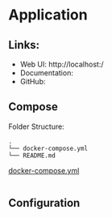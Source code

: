 # Application

## Links:
- Web UI: http://localhost:<port>/
- Documentation: 
- GitHub:

## Compose
Folder Structure:
```
.
└── docker-compose.yml
└── README.md
```
[docker-compose.yml]()
```

```
## Configuration


